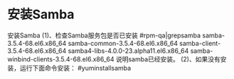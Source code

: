 # 安装Samba
安装Samba
(1)、检查Samba服务包是否已安装
#rpm-qa|grepsamba
samba-3.5.4-68.el6.x86_64
samba-common-3.5.4-68.el6.x86_64
samba-client-3.5.4-68.el6.x86_64
samba4-libs-4.0.0-23.alpha11.el6.x86_64
samba-winbind-clients-3.5.4-68.el6.x86_64
说明samba已经安装。
(2)、如果没有安装，运行下面命令安装：
#yuminstallsamba
